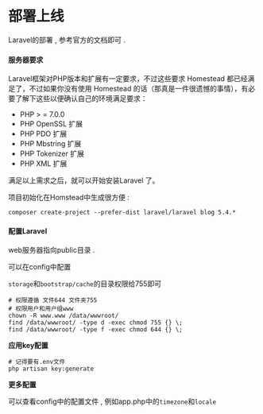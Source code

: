 # 部署上线

Laravel的部署 , 参考官方的文档即可 .

#### 服务器要求

Laravel框架对PHP版本和扩展有一定要求，不过这些要求 Homestead 都已经满足了，不过如果你没有使用 Homestead 的话（那真是一件很遗憾的事情），有必要了解下这些以便确认自己的环境满足要求：

* PHP 
  &gt;
  = 7.0.0
* PHP OpenSSL 扩展
* PHP PDO 扩展
* PHP Mbstring 扩展
* PHP Tokenizer 扩展
* PHP XML 扩展

满足以上需求之后，就可以开始安装Laravel 了。

项目初始化在Homstead中生成很方便 :

```
composer create-project --prefer-dist laravel/laravel blog 5.4.*
```

#### 配置Laravel

web服务器指向public目录 .

可以在config中配置

`storage`和`bootstrap/cache`的目录权限给755即可

```
# 权限遵循 文件644 文件夹755 
# 权限用户和用户组www
chown -R www.www /data/wwwroot/
find /data/wwwroot/ -type d -exec chmod 755 {} \;
find /data/wwwroot/ -type f -exec chmod 644 {} \;
```

**应用key配置**

```
# 记得要有.env文件
php artisan key:generate
```

**更多配置**

可以查看config中的配置文件 , 例如app.php中的`timezone`和`locale`



